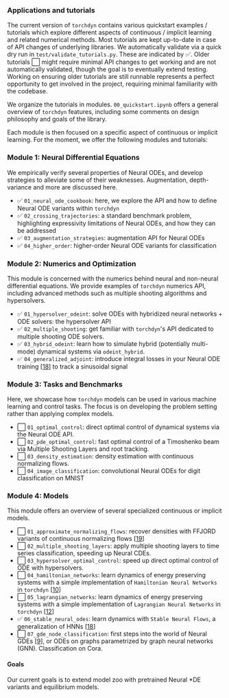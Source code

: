 ### Applications and tutorials
The current version of `torchdyn` contains various quickstart examples / tutorials which explore different aspects of continuous / implicit learning and related numerical methods. Most tutorials are kept up-to-date in case of API changes of underlying libraries. We automatically validate via a quick dry run in `test/validate_tutorials.py`. These are indicated by ✅. Older tutorials ⬜️ might require minimal API changes to get working and are not automatically validated, though the goal is to eventually extend testing. Working on ensuring older tutorials are still runnable represents a perfect opportunity to get involved in the project, requiring minimal familiarity with the codebase. 

We organize the tutorials in modules. `00_quickstart.ipynb` offers a general overview of `torchdyn` features, including some comments on design philosophy and goals of the library. 

Each module is then focused on a specific aspect of continuous or implicit learning. For the moment, we offer the following modules and tutorials:

### Module 1: Neural Differential Equations
We empirically verify several properties of Neural ODEs, and develop strategies to alleviate some of their weaknesses. Augmentation, depth-variance and more are discussed here.

* ✅ `01_neural_ode_cookbook`: here, we explore the API and how to define Neural ODE variants within `torchdyn`
* ✅ `02_crossing_trajectories`: a standard benchmark problem, highlighting expressivity limitations of Neural ODEs, and how they can be addressed
* ✅ `03_augmentation_strategies`: augmentation API for Neural ODEs
* ✅ `04_higher_order`: higher-order Neural ODE variants for classification


### Module 2: Numerics and Optimization
This module is concerned with the numerics behind neural and non-neural differential equations. We provide examples of `torchdyn` numerics API, including advanced methods such as multiple shooting algorithms and hypersolvers.

* ✅ `01_hypersolver_odeint`: solve ODEs with hybridized neural networks + ODE solvers: the hypersolver API
* ✅ `02_multiple_shooting`: get familiar with `torchdyn`'s API dedicated to multiple shooting ODE solvers.
* ✅ `03_hybrid_odeint`: learn how to simulate hybrid (potentially multi-mode) dynamical systems via `odeint_hybrid`.
* ✅ `04_generalized_adjoint`: introduce integral losses in your Neural ODE training [[18](https://arxiv.org/abs/2003.08063)] to track a sinusoidal signal

### Module 3: Tasks and Benchmarks
Here, we showcase how `torchdyn` models can be used in various machine learning and control tasks. The focus is on developing the problem setting rather than applying complex models.


* ⬜️ `01_optimal_control`: direct optimal control of dynamical systems via the Neural ODE API.
* ⬜️ `02_pde_optimal_control`: fast optimal control of a Timoshenko beam via Multiple Shooting Layers and root tracking.
* ⬜️ `03_density_estimation`: density estimation with continuous normalizing flows.
* ⬜️ `04_image_classification`: convolutional Neural ODEs for digit classification on MNIST

### Module 4: Models 
This module offers an overview of several specialized continuous or implicit models. 

* ⬜️ `01_approximate_normalizing_flows`: recover densities with FFJORD variants of continuous normalizing flows [[19](https://arxiv.org/abs/1810.01367)]
* ⬜️ `02_multiple_shooting_layers`: apply multiple shooting layers to time series classification, speeding up Neural CDEs.
* ⬜️ `03_hypersolver_optimal_control`: speed up direct optimal control of ODE with hypersolvers.
* ⬜️ `04_hamiltonian_networks`: learn dynamics of energy preserving systems with a simple implementation of `Hamiltonian Neural Networks` in `torchdyn` [[10](https://arxiv.org/abs/1906.01563)]
* ⬜️ `05_lagrangian_networks`: learn dynamics of energy preserving systems with a simple implementation of `Lagrangian Neural Networks` in `torchdyn` [[12](https://arxiv.org/abs/2003.04630)]
* ✅ `06_stable_neural_odes`: learn dynamics with `Stable Neural Flows`, a generalization of HNNs [[18](https://arxiv.org/abs/2003.08063)]
* ⬜️ `07_gde_node_classification`:  first steps into the world of Neural GDEs [[9](https://arxiv.org/abs/1911.07532)], or ODEs on graphs parametrized by graph neural networks (GNN). Classification on Cora.




#### Goals

Our current goals is to extend model zoo with pretrained Neural *DE variants and equilibrium models. 
